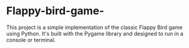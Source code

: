 # Flappy-bird-game-
This project is a simple implementation of the classic Flappy Bird game using Python. It's built with the Pygame library and designed to run in a console or terminal.

